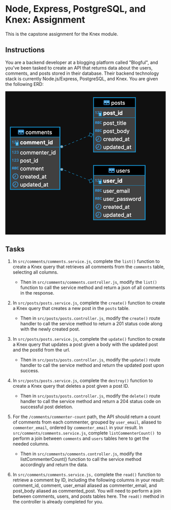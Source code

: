 # Node, Express, PostgreSQL, and Knex: Assignment

This is the capstone assignment for the Knex module.

## Instructions

You are a backend developer at a blogging platform called "Blogful", and you've been tasked to create an API that returns data about the users, comments, and posts stored in their database. Their backend technology stack is currently Node.js/Express, PostgreSQL, and Knex. You are given the following ERD:

![blogful ERD local image](https://github.com/BrianHook1183/Knex_PostgreSQL_Express_Node_final-assignment/blob/3ff931ac50d02687444107d159eefb2a1570cbb1/blogful_erd.png)

## Tasks

1. In `src/comments/comments.service.js`, complete the `list()` function to create a Knex query that retrieves all comments from the `comments` table, selecting all columns.

   - Then in `src/comments/comments.controller.js`, modify the `list()` function to call the service method and return a json of all comments in the response.

2. In `src/posts/posts.service.js`, complete the `create()` function to create a Knex query that creates a new post in the `posts` table.

   - Then in `src/posts/posts.controller.js`, modify the `create()` route handler to call the service method to return a 201 status code along with the newly created post.

3. In `src/posts/posts.service.js`, complete the `update()` function to create a Knex query that updates a post given a body with the updated post and the postId from the url.

   - Then in `src/posts/posts.controller.js`, modify the `update()` route handler to call the service method and return the updated post upon success.

4. In `src/posts/posts.service.js`, complete the `destroy()` function to create a Knex query that deletes a post given a post ID.

   - Then in `src/posts/posts.controller.js`, modify the `delete()` route handler to call the service method and return a 204 status code on successful post deletion.

5. For the `/comments/commenter-count` path, the API should return a count of comments from each commenter, grouped by `user_email`, aliased to `commenter_email`, ordered by `commenter_email` in your result. In `src/comments/comments.service.js`, complete `listCommenterCount() `to perform a join between `comments` and `users` tables here to get the needed columns.

   - Then in `src/comments/comments.controller.js`, modify the listCommenterCount() function to call the service method accordingly and return the data.

6. In `src/comments/comments.service.js,` complete the `read()` function to retrieve a comment by ID, including the following columns in your result: comment_id, comment, user_email aliased as commenter_email, and post_body aliased as commented_post. You will need to perform a join between comments, users, and posts tables here. The `read()` method in the controller is already completed for you.
